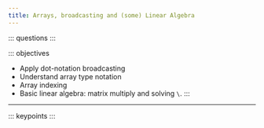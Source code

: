 ```yaml
---
title: Arrays, broadcasting and (some) Linear Algebra
---
```


::: questions
:::

::: objectives
- Apply dot-notation broadcasting
- Understand array type notation
- Array indexing
- Basic linear algebra: matrix multiply and solving `\`.
:::

---

::: keypoints
:::

